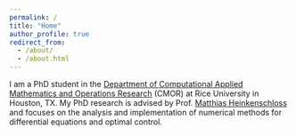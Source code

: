 ```yaml
---
permalink: /
title: "Home"
author_profile: true
redirect_from: 
  - /about/
  - /about.html
---
```


I am a PhD student in the [Department of Computational Applied Mathematics and Operations Research](https://www.caam.rice.edu) (CMOR) at Rice University in Houston, TX. 
My PhD research is advised by Prof. [Matthias Heinkenschloss](https://www.cmor-faculty.rice.edu/~heinken/) and focuses on the analysis and implementation of numerical methods for differential equations and optimal control. 
